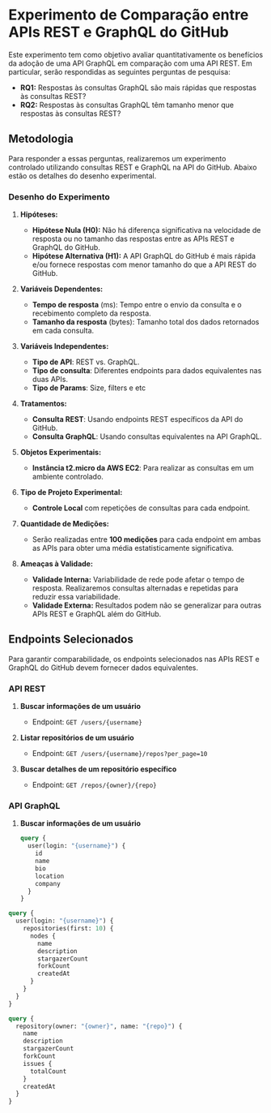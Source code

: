 # Experimento de Comparação entre APIs REST e GraphQL do GitHub

Este experimento tem como objetivo avaliar quantitativamente os benefícios da adoção de uma API GraphQL em comparação com uma API REST. Em particular, serão respondidas as seguintes perguntas de pesquisa:

- **RQ1:** Respostas às consultas GraphQL são mais rápidas que respostas às consultas REST?
- **RQ2:** Respostas às consultas GraphQL têm tamanho menor que respostas às consultas REST?

## Metodologia

Para responder a essas perguntas, realizaremos um experimento controlado utilizando consultas REST e GraphQL na API do GitHub. Abaixo estão os detalhes do desenho experimental.

### Desenho do Experimento

1. **Hipóteses:**
   - **Hipótese Nula (H0):** Não há diferença significativa na velocidade de resposta ou no tamanho das respostas entre as APIs REST e GraphQL do GitHub.
   - **Hipótese Alternativa (H1):** A API GraphQL do GitHub é mais rápida e/ou fornece respostas com menor tamanho do que a API REST do GitHub.

2. **Variáveis Dependentes:**
   - **Tempo de resposta** (ms): Tempo entre o envio da consulta e o recebimento completo da resposta.
   - **Tamanho da resposta** (bytes): Tamanho total dos dados retornados em cada consulta.

3. **Variáveis Independentes:**
   - **Tipo de API**: REST vs. GraphQL.
   - **Tipo de consulta**: Diferentes endpoints para dados equivalentes nas duas APIs.
   - **Tipo de Params**: Size, filters e etc

4. **Tratamentos:**
   - **Consulta REST**: Usando endpoints REST específicos da API do GitHub.
   - **Consulta GraphQL**: Usando consultas equivalentes na API GraphQL.

5. **Objetos Experimentais:**
   - **Instância t2.micro da AWS EC2**: Para realizar as consultas em um ambiente controlado.

6. **Tipo de Projeto Experimental:**
   - **Controle Local** com repetições de consultas para cada endpoint.

7. **Quantidade de Medições:**
   - Serão realizadas entre **100 medições** para cada endpoint em ambas as APIs para obter uma média estatisticamente significativa.

8. **Ameaças à Validade:**
   - **Validade Interna:** Variabilidade de rede pode afetar o tempo de resposta. Realizaremos consultas alternadas e repetidas para reduzir essa variabilidade.
   - **Validade Externa:** Resultados podem não se generalizar para outras APIs REST e GraphQL além do GitHub.

## Endpoints Selecionados

Para garantir comparabilidade, os endpoints selecionados nas APIs REST e GraphQL do GitHub devem fornecer dados equivalentes.

### API REST

1. **Buscar informações de um usuário**
   - Endpoint: `GET /users/{username}`

2. **Listar repositórios de um usuário**
   - Endpoint: `GET /users/{username}/repos?per_page=10`

3. **Buscar detalhes de um repositório específico**
   - Endpoint: `GET /repos/{owner}/{repo}`

### API GraphQL

1. **Buscar informações de um usuário**
   ```graphql
   query {
     user(login: "{username}") {
       id
       name
       bio
       location
       company
     }
   }

```graphql
query {
  user(login: "{username}") {
    repositories(first: 10) {
      nodes {
        name
        description
        stargazerCount
        forkCount
        createdAt
      }
    }
  }
}
```

```graphql
query {
  repository(owner: "{owner}", name: "{repo}") {
    name
    description
    stargazerCount
    forkCount
    issues {
      totalCount
    }
    createdAt
  }
}
